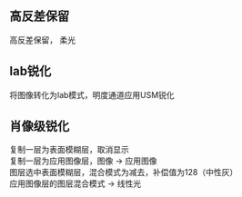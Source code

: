 ## 高反差保留
高反差保留， 柔光


## lab锐化
将图像转化为lab模式，明度通道应用USM锐化


## 肖像级锐化
复制一层为表面模糊层，取消显示  
复制一层为应用图像层，图像 -> 应用图像  
    图层选中表面模糊层，混合模式为减去，补偿值为128（中性灰）  
应用图像层的图层混合模式 -> 线性光  
